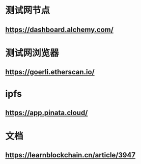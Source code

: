 # 测试网节点
## https://dashboard.alchemy.com/

# 测试网浏览器
## https://goerli.etherscan.io/

# ipfs
## https://app.pinata.cloud/

# 文档
## https://learnblockchain.cn/article/3947